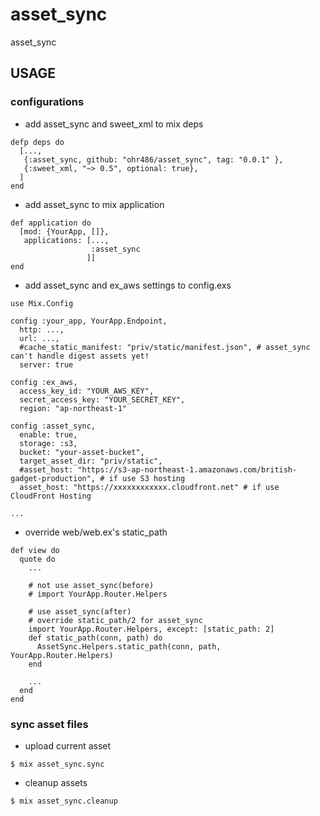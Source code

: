 # asset_sync
asset_sync

## USAGE

### configurations

* add asset_sync and sweet_xml to mix deps

```
defp deps do
  [...,
   {:asset_sync, github: "ohr486/asset_sync", tag: "0.0.1" },
   {:sweet_xml, "~> 0.5", optional: true},
  ]
end
```

* add asset_sync to mix application

```
def application do
  [mod: {YourApp, []},
   applications: [...,
                  :asset_sync
                 ]]
end
```

* add asset_sync and ex_aws settings to config.exs

```
use Mix.Config

config :your_app, YourApp.Endpoint,
  http: ...,
  url: ...,
  #cache_static_manifest: "priv/static/manifest.json", # asset_sync can't handle digest assets yet!
  server: true

config :ex_aws,
  access_key_id: "YOUR_AWS_KEY",
  secret_access_key: "YOUR_SECRET_KEY",
  region: "ap-northeast-1"

config :asset_sync,
  enable: true,
  storage: :s3,
  bucket: "your-asset-bucket",
  target_asset_dir: "priv/static",
  #asset_host: "https://s3-ap-northeast-1.amazonaws.com/british-gadget-production", # if use S3 hosting
  asset_host: "https://xxxxxxxxxxxx.cloudfront.net" # if use CloudFront Hosting

...
```

* override web/web.ex's static_path

```
def view do
  quote do
    ...

    # not use asset_sync(before)
    # import YourApp.Router.Helpers

    # use asset_sync(after)
    # override static_path/2 for asset_sync
    import YourApp.Router.Helpers, except: [static_path: 2]
    def static_path(conn, path) do
      AssetSync.Helpers.static_path(conn, path, YourApp.Router.Helpers)
    end

    ...
  end
end
```

### sync asset files

* upload current asset
```
$ mix asset_sync.sync
```

* cleanup assets
```
$ mix asset_sync.cleanup
```

